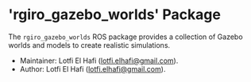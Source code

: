 # 'rgiro_gazebo_worlds' Package

The `rgiro_gazebo_worlds` ROS package provides a collection of Gazebo worlds and models to create realistic simulations.

*   Maintainer: Lotfi El Hafi ([lotfi.elhafi@gmail.com](mailto:lotfi.elhafi@gmail.com)).
*   Author: Lotfi El Hafi ([lotfi.elhafi@gmail.com](mailto:lotfi.elhafi@gmail.com)).
